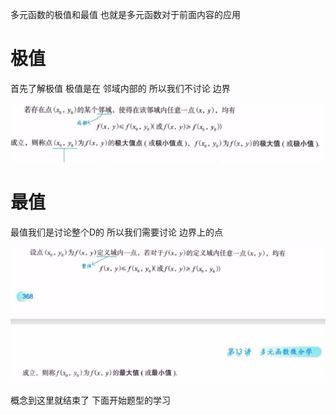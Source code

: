 多元函数的极值和最值 也就是多元函数对于前面内容的应用

# 极值

首先了解极值 极值是在 邻域内部的 所以我们不讨论 边界 

![image-20251027101605483](https://raw.githubusercontent.com/Xioaruan912/pic/main/image-20251027101605483.png)

# 最值

最值我们是讨论整个D的 所以我们需要讨论 边界上的点

![image-20251027101638038](https://raw.githubusercontent.com/Xioaruan912/pic/main/image-20251027101638038.png)

概念到这里就结束了 下面开始题型的学习